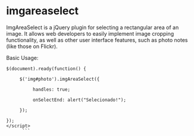 imgareaselect
=============

ImgAreaSelect is a jQuery plugin for selecting a rectangular area of an image. It allows web developers to easily implement image cropping functionality, as well as other user interface features, such as photo notes (like those on Flickr).

Basic Usage:
```<script type="text/javascript" >
$(document).ready(function() {
     
     $('img#photo').imgAreaSelect({
          
          handles: true;
          
          onSelectEnd: alert("Selecionado!");
          
     });
     
});
</script>
      ```
